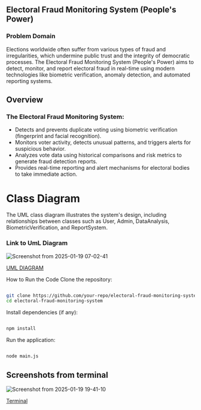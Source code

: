 ## Electoral Fraud Monitoring System (People's Power)
### Problem Domain
Elections worldwide often suffer from various types of fraud and irregularities, which undermine public trust and the integrity of democratic processes. The Electoral Fraud Monitoring System (People's Power) aims to detect, monitor, and report electoral fraud in real-time using modern technologies like biometric verification, anomaly detection, and automated reporting systems.

## Overview
### The Electoral Fraud Monitoring System:

* Detects and prevents duplicate voting using biometric verification (fingerprint and facial recognition).
* Monitors voter activity, detects unusual patterns, and triggers alerts for suspicious behavior.
* Analyzes vote data using historical comparisons and risk metrics to generate fraud detection reports.
* Provides real-time reporting and alert mechanisms for electoral bodies to take immediate action.

# Class Diagram
The UML class diagram illustrates the system's design, including relationships between classes such as User, Admin, DataAnalysis, BiometricVerification, and ReportSystem.

### Link to UmL Diagram

![Screenshot from 2025-01-19 07-02-41](https://github.com/user-attachments/assets/ddfb1e81-4126-4715-b0be-32a390cc5a9b)

[UML DIAGRAM](https://drive.google.com/file/d/1tq72qPS7rpFvUSra9cqNyc-_FcY5CTcf/view?usp=sharing)

How to Run the Code
Clone the repository:

```bash

git clone https://github.com/your-repo/electoral-fraud-monitoring-system.git
cd electoral-fraud-monitoring-system 
```

Install dependencies (if any):
```bash

npm install 
```

Run the application:
```bash

node main.js
```
 
 ## Screenshots from terminal
 ![Screenshot from 2025-01-19 19-41-10](https://github.com/user-attachments/assets/e7b8bfe3-457c-4421-a3ea-20e2901be8a8)

 [Terminal](./Screenshot%20from%202025-01-19%2019-41-10.png)

